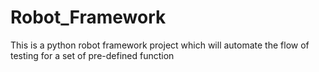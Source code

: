 # Robot_Framework
This is a python robot framework project which will automate the flow of testing for a set of pre-defined function
